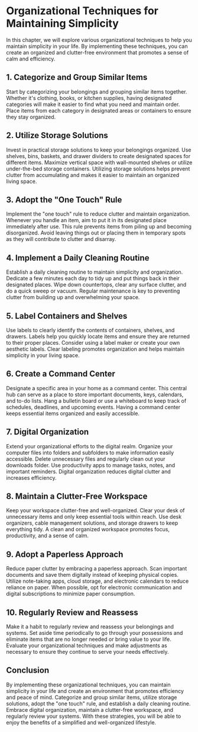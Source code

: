 Organizational Techniques for Maintaining Simplicity
===============================================================

In this chapter, we will explore various organizational techniques to help you maintain simplicity in your life. By implementing these techniques, you can create an organized and clutter-free environment that promotes a sense of calm and efficiency.

**1. Categorize and Group Similar Items**
-----------------------------------------

Start by categorizing your belongings and grouping similar items together. Whether it's clothing, books, or kitchen supplies, having designated categories will make it easier to find what you need and maintain order. Place items from each category in designated areas or containers to ensure they stay organized.

**2. Utilize Storage Solutions**
--------------------------------

Invest in practical storage solutions to keep your belongings organized. Use shelves, bins, baskets, and drawer dividers to create designated spaces for different items. Maximize vertical space with wall-mounted shelves or utilize under-the-bed storage containers. Utilizing storage solutions helps prevent clutter from accumulating and makes it easier to maintain an organized living space.

**3. Adopt the "One Touch" Rule**
---------------------------------

Implement the "one touch" rule to reduce clutter and maintain organization. Whenever you handle an item, aim to put it in its designated place immediately after use. This rule prevents items from piling up and becoming disorganized. Avoid leaving things out or placing them in temporary spots as they will contribute to clutter and disarray.

**4. Implement a Daily Cleaning Routine**
-----------------------------------------

Establish a daily cleaning routine to maintain simplicity and organization. Dedicate a few minutes each day to tidy up and put things back in their designated places. Wipe down countertops, clear any surface clutter, and do a quick sweep or vacuum. Regular maintenance is key to preventing clutter from building up and overwhelming your space.

**5. Label Containers and Shelves**
-----------------------------------

Use labels to clearly identify the contents of containers, shelves, and drawers. Labels help you quickly locate items and ensure they are returned to their proper places. Consider using a label maker or create your own aesthetic labels. Clear labeling promotes organization and helps maintain simplicity in your living space.

**6. Create a Command Center**
------------------------------

Designate a specific area in your home as a command center. This central hub can serve as a place to store important documents, keys, calendars, and to-do lists. Hang a bulletin board or use a whiteboard to keep track of schedules, deadlines, and upcoming events. Having a command center keeps essential items organized and easily accessible.

**7. Digital Organization**
---------------------------

Extend your organizational efforts to the digital realm. Organize your computer files into folders and subfolders to make information easily accessible. Delete unnecessary files and regularly clean out your downloads folder. Use productivity apps to manage tasks, notes, and important reminders. Digital organization reduces digital clutter and increases efficiency.

**8. Maintain a Clutter-Free Workspace**
----------------------------------------

Keep your workspace clutter-free and well-organized. Clear your desk of unnecessary items and only keep essential tools within reach. Use desk organizers, cable management solutions, and storage drawers to keep everything tidy. A clean and organized workspace promotes focus, productivity, and a sense of calm.

**9. Adopt a Paperless Approach**
---------------------------------

Reduce paper clutter by embracing a paperless approach. Scan important documents and save them digitally instead of keeping physical copies. Utilize note-taking apps, cloud storage, and electronic calendars to reduce reliance on paper. When possible, opt for electronic communication and digital subscriptions to minimize paper consumption.

**10. Regularly Review and Reassess**
-------------------------------------

Make it a habit to regularly review and reassess your belongings and systems. Set aside time periodically to go through your possessions and eliminate items that are no longer needed or bring value to your life. Evaluate your organizational techniques and make adjustments as necessary to ensure they continue to serve your needs effectively.

**Conclusion**
--------------

By implementing these organizational techniques, you can maintain simplicity in your life and create an environment that promotes efficiency and peace of mind. Categorize and group similar items, utilize storage solutions, adopt the "one touch" rule, and establish a daily cleaning routine. Embrace digital organization, maintain a clutter-free workspace, and regularly review your systems. With these strategies, you will be able to enjoy the benefits of a simplified and well-organized lifestyle.
